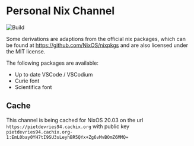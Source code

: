 # Personal Nix Channel

![Build](https://github.com/pietdevries94/personal-nix-channel/workflows/Build/badge.svg)

Some derivations are adaptions from the official nix packages, which can be found at https://github.com/NixOS/nixpkgs and are also licensed under the MIT license.

The following packages are available:
- Up to date VSCode / VSCodium
- Curie font
- Scientifica font

## Cache
This channel is being cached for NixOS 20.03 on the url `https://pietdevries94.cachix.org` with public key `pietdevries94.cachix.org-1:EmL0bay0YH7tI9SU3sLeyhBR5QYx+Zg6vMvBOmZ6MMQ=`
